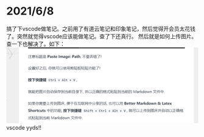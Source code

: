 # 2021/6/8 
搞了下vscode做笔记。之前用了有道云笔记和印象笔记，然后觉得开会员太花钱了。突然就觉得vscode应该能做笔记。查了下还真行。 
然后就是如何上传图片。查一下也解决了。如下：
![](../attachments/2021-06-08-16-53-37.png)  
vscode yyds!!
